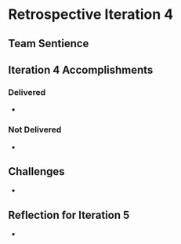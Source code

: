 # Retrospective Iteration 4
## Team Sentience

## __Iteration 4 Accomplishments__
### Delivered
- 

### Not Delivered
- 

## Challenges
- 

## Reflection for Iteration 5
- 
